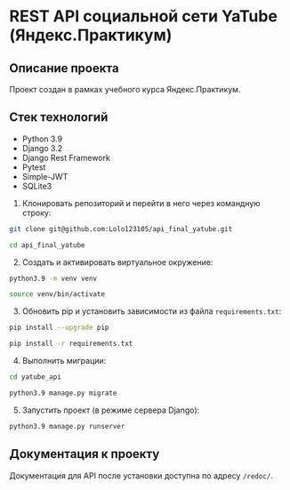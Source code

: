 REST API социальной сети YaTube (Яндекс.Практикум) 
=====

Описание проекта
----------
Проект создан в рамках учебного курса Яндекс.Практикум.

Стек технологий
----------
* Python 3.9
* Django 3.2 
* Django Rest Framework
* Pytest
* Simple-JWT
* SQLite3

1. Клонировать репозиторий и перейти в него через командную строку:
```bash
git clone git@github.com:Lolo123105/api_final_yatube.git

cd api_final_yatube
```
2. Cоздать и активировать виртуальное окружение:
```bash
python3.9 -m venv venv

source venv/bin/activate
```
3. Обновить pip и установить зависимости из файла ```requirements.txt```:
```bash
pip install --upgrade pip

pip install -r requirements.txt
```
4. Выполнить миграции:
```bash
cd yatube_api

python3.9 manage.py migrate
```
5. Запустить проект (в режиме сервера Django):
```bash
python3.9 manage.py runserver
```
Документация к проекту
----------
Документация для API после установки доступна по адресу ```/redoc/```.